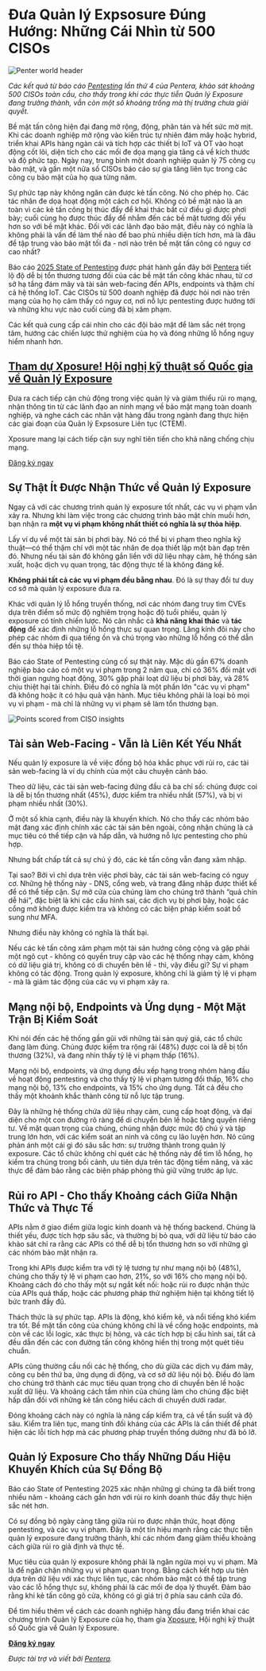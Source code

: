 # Đưa Quản lý Expsosure Đúng Hướng: Những Cái Nhìn từ 500 CISOs

![Penter world header](https://www.bleepstatic.com/content/posts/2025/05/28/pentera-header.jpg)

_Các kết quả từ báo cáo [Pentesting](https://pentera.io/resources/reports/global-state-of-pentesting-2025-survey-report/?utm%5Fsource=Article%20&source=Article%20&utm%5Fmedium=Bleeping%20Computer%20&medium=Bleeping%20Computer%20&utm%5Fcampaign=Xposure&campaign=Xposure) lần thứ 4 của Pentera, khảo sát khoảng 500 CISOs toàn cầu, cho thấy trong khi các thực tiễn Quản lý Exposure đang trưởng thành, vẫn còn một số khoảng trống mà thị trường chưa giải quyết._

Bề mặt tấn công hiện đại đang mở rộng, động, phân tán và hết sức mờ mịt. Khi các doanh nghiệp mở rộng vào kiến trúc tự nhiên đám mây hoặc hybrid, triển khai APIs hàng ngàn cái và tích hợp các thiết bị IoT và OT vào hoạt động cốt lõi, diện tích cho các mối đe dọa mạng gia tăng cả về kích thước và độ phức tạp. Ngày nay, trung bình một doanh nghiệp quản lý 75 công cụ bảo mật, và gần một nửa số CISOs báo cáo sự gia tăng liên tục trong các công cụ bảo mật của họ qua từng năm.

Sự phức tạp này không ngăn cản được kẻ tấn công. Nó cho phép họ. Các tác nhân đe dọa hoạt động một cách cơ hội. Không có bề mặt nào là an toàn vì các kẻ tấn công bị thúc đẩy để khai thác bất cứ điều gì được phơi bày; cuối cùng họ được thúc đẩy để nhắm đến các bề mặt tương đối yếu hơn so với bề mặt khác. Đối với các lãnh đạo bảo mật, điều này có nghĩa là không phải là vấn đề làm thế nào để bao phủ nhiều diện tích hơn, mà là đâu để tập trung vào bảo mật tối đa - nơi nào trên bề mặt tấn công có nguy cơ cao nhất?

Báo cáo [2025 State of Pentesting](https://pentera.io/resources/reports/global-state-of-pentesting-2025-survey-report/?utm%5Fsource=Article%20&source=Article%20&utm%5Fmedium=Bleeping%20Computer%20&medium=Bleeping%20Computer%20&utm%5Fcampaign=Xposure&campaign=Xposure) được phát hành gần đây bởi [Pentera](https://pentera.io/?utm%5Fsource=Article%20&source=Article%20&utm%5Fmedium=Bleeping%20Computer%20&medium=Bleeping%20Computer%20&utm%5Fcampaign=Xposure&campaign=Xposure) tiết lộ độ dễ bị tổn thương tương đối của các bề mặt tấn công khác nhau, từ cơ sở hạ tầng đám mây và tài sản web-facing đến APIs, endpoints và thậm chí cả hệ thống IoT. Các CISOs từ 500 doanh nghiệp đã được hỏi nơi nào trên mạng của họ họ cảm thấy có nguy cơ, nơi nỗ lực pentesting được hướng tới và những khu vực nào cuối cùng đã bị xâm phạm.

Các kết quả cung cấp cái nhìn cho các đội bảo mật để làm sắc nét trọng tâm, hướng các chiến lược thử nghiệm của họ và đóng những lỗ hổng nguy hiểm nhanh hơn.

## [Tham dự Xposure! Hội nghị kỹ thuật số Quốc gia về Quản lý Exposure](https://events.pentera.io/xposure2025?utm%5Fsource=Article%20&source=Article%20&utm%5Fmedium=Bleeping%20Computer%20&medium=Bleeping%20Computer%20&utm%5Fcampaign=Xposure&campaign=Xposure)

Đưa ra cách tiếp cận chủ động trong việc quản lý và giảm thiểu rủi ro mạng, nhận thông tin từ các lãnh đạo an ninh mạng về bảo mật mạng toàn doanh nghiệp, và nghe cách các nhân vật hàng đầu trong ngành đang thực hiện các giai đoạn của Quản lý Expsosure Liên tục (CTEM).

Xposure mang lại cách tiếp cận suy nghĩ tiên tiến cho khả năng chống chịu mạng.

[Đăng ký ngay](https://events.pentera.io/xposure2025?utm%5Fsource=Article%20&source=Article%20&utm%5Fmedium=Bleeping%20Computer%20&medium=Bleeping%20Computer%20&utm%5Fcampaign=Xposure&campaign=Xposure)

## Sự Thật Ít Được Nhận Thức về Quản lý Exposure

Ngay cả với các chương trình quản lý exposure tốt nhất, các vụ vi phạm vẫn xảy ra. Nhưng khi làm việc trong các chương trình bảo mật chín muồi hơn, bạn nhận ra **một vụ vi phạm không nhất thiết có nghĩa là sự thỏa hiệp**.

Lấy ví dụ về một tài sản bị phơi bày. Nó có thể bị vi phạm theo nghĩa kỹ thuật—có thể thậm chí với một tác nhân đe dọa thiết lập một bàn đạp trên đó. Nhưng nếu tài sản đó không gắn liền với dữ liệu nhạy cảm, hệ thống sản xuất, hoặc dịch vụ quan trọng, tác động thực tế là không đáng kể.

**Không phải tất cả các vụ vi phạm đều bằng nhau**. Đó là sự thay đổi tư duy cơ sở mà quản lý exposure đưa ra.

Khác với quản lý lỗ hổng truyền thống, nơi các nhóm đang truy tìm CVEs dựa trên điểm số mức độ nghiêm trọng hoặc độ tuổi phiếu, quản lý exposure có tính chiến lược. Nó cân nhắc cả **khả năng khai thác** và **tác động** để xác định những lỗ hổng thực sự quan trọng. Lăng kính đôi này cho phép các nhóm đi qua tiếng ồn và chú trọng vào những lỗ hổng có thể dẫn đến sự thỏa hiệp tồi tệ.

Báo cáo State of Pentesting củng cố sự thật này. Mặc dù gần 67% doanh nghiệp báo cáo có một vụ vi phạm trong 2 năm qua, chỉ có 36% đối mặt với thời gian ngưng hoạt động, 30% gặp phải loạt dữ liệu bị phơi bày, và 28% chịu thiệt hại tài chính. Điều đó có nghĩa là một phần lớn "các vụ vi phạm" đã không hoặc ít có hậu quả vận hành. Mục tiêu không phải là loại bỏ mọi vụ vi phạm - mà chỉ là những vụ vi phạm sẽ làm tổn thương bạn.

![Points scored from CISO insights](https://www.bleepstatic.com/images/news/security/p/pentera/ciso-insights/insights-graph.jpg)

## Tài sản Web-Facing - Vẫn là Liên Kết Yếu Nhất

Nếu quản lý exposure là về việc đồng bộ hóa khắc phục với rủi ro, các tài sản web-facing là ví dụ chính của một câu chuyện cảnh báo.

Theo dữ liệu, các tài sản web-facing đứng đầu cả ba chỉ số: chúng được coi là dễ bị tổn thương nhất (45%), được kiểm tra nhiều nhất (57%), và bị vi phạm nhiều nhất (30%).

Ở một số khía cạnh, điều này là khuyến khích. Nó cho thấy các nhóm bảo mật đang xác định chính xác các tài sản bên ngoài, công nhận chúng là cả mục tiêu có thể tiếp cận và hấp dẫn, và hướng nỗ lực pentesting cho phù hợp.

Nhưng bất chấp tất cả sự chú ý đó, các kẻ tấn công vẫn đang xâm nhập.

Tại sao? Bởi vì chỉ dựa trên việc phơi bày, các tài sản web-facing có nguy cơ. Những hệ thống này - DNS, cổng web, và trang đăng nhập được thiết kế để có thể tiếp cận. Sự mở cửa của chúng làm cho chúng trở thành “quả chín dễ hái”, đặc biệt là khi các cấu hình sai, các dịch vụ bị phơi bày, hoặc các cổng mở không được kiểm tra và không có các biện pháp kiểm soát bổ sung như MFA.

Nhưng điều này không có nghĩa là thất bại.

Nếu các kẻ tấn công xâm phạm một tài sản hướng công cộng và gặp phải một ngõ cụt - không có quyền truy cập vào các hệ thống nhạy cảm, không có dữ liệu giá trị, không có di chuyển bên lề - thì, vậy điều gì? Sự vi phạm không có tác động. Trong quản lý exposure, không chỉ là giảm tỷ lệ vi phạm - mà là giảm tác động của các vụ vi phạm xảy ra.

## Mạng nội bộ, Endpoints và Ứng dụng - Một Mặt Trận Bị Kiểm Soát

Khi nói đến các hệ thống gần gũi với những tài sản quý giá, các tổ chức đang làm đúng. Chúng được kiểm tra rộng rãi (48%) được coi là dễ bị tổn thương (32%), và đang nhìn thấy tỷ lệ vi phạm thấp (16%).

Mạng nội bộ, endpoints, và ứng dụng đều xếp hạng trong nhóm hàng đầu về hoạt động pentesting và cho thấy tỷ lệ vi phạm tương đối thấp, 16% cho mạng nội bộ, 13% cho endpoints, và 15% cho ứng dụng. Tất cả đều cho thấy một khoảnh khắc thành công từ nỗ lực tập trung.

Đây là những hệ thống chứa dữ liệu nhạy cảm, cung cấp hoạt động, và đại diện cho một con đường rõ ràng để di chuyển bên lề hoặc tăng quyền riêng tư. Về mặt quan trọng của chúng, chúng nhận được mức độ chú ý và tập trung lớn hơn, với các kiểm soát an ninh và công cụ lão luyện hơn. Nó cũng phản ánh một cái gì đó sâu sắc hơn: sự trưởng thành trong quản lý exposure. Các tổ chức không chỉ quét các hệ thống này để tìm lỗ hổng, họ kiểm tra chúng trong bối cảnh, ưu tiên dựa trên tác động tiềm năng, và xác thực để đảm bảo rằng các biện pháp phòng thủ giữ vững trước áp lực.

## Rủi ro API - Cho thấy Khoảng cách Giữa Nhận Thức và Thực Tế

APIs nằm ở giao điểm giữa logic kinh doanh và hệ thống backend. Chúng là thiết yếu, được tích hợp sâu sắc, và thường bị bỏ qua, với dữ liệu từ báo cáo khảo sát chỉ ra rằng các APIs có thể dễ bị tổn thương hơn so với những gì các nhóm bảo mật nhận ra.

Trong khi APIs được kiểm tra với tỷ lệ tương tự như mạng nội bộ (48%), chúng cho thấy tỷ lệ vi phạm cao hơn, 21%, so với 16% cho mạng nội bộ. Khoảng cách đó cho thấy một sự ngắt kết nối: hoặc rủi ro được nhận thức của APIs quá thấp, hoặc các phương pháp thử nghiệm hiện tại không tiết lộ bức tranh đầy đủ.

Thách thức là sự phức tạp. APIs là động, khó kiểm kê, và nổi tiếng khó kiểm tra tốt. Bề mặt tấn công của chúng không chỉ là về cổng hoặc endpoints, mà còn về các lỗi logic, xác thực bị hỏng, và các tích hợp bị cấu hình sai, tất cả đều dẫn đến các con đường tấn công không hiển thị trong một quét tiêu chuẩn.

APIs cũng thường cầu nối các hệ thống, cho dù giữa các dịch vụ đám mây, công cụ bên thứ ba, ứng dụng di động, và cơ sở dữ liệu nội bộ. Điều đó làm cho chúng trở thành các mục tiêu quan trọng cho di chuyển bên lề hoặc xuất dữ liệu. Và khoảng cách tầm nhìn của chúng làm cho chúng đặc biệt hấp dẫn đối với những kẻ tấn công hiểu cách di chuyển dưới radar.

Đóng khoảng cách này có nghĩa là nâng cấp kiểm tra, cả về tần suất và độ sâu. Kiểm tra liên tục, mang tính đối kháng của các APIs là cần thiết để phát hiện các lỗi tích hợp mà các phương pháp truyền thống dường như đã bỏ lỡ.

## Quản lý Exposure Cho thấy Những Dấu Hiệu Khuyến Khích của Sự Đồng Bộ

Báo cáo State of Pentesting 2025 xác nhận những gì chúng ta đã biết trong nhiều năm - khoảng cách gần hơn với rủi ro kinh doanh thúc đẩy thực hiện sắc nét hơn.

Có sự đồng bộ ngày càng tăng giữa rủi ro được nhận thức, hoạt động pentesting, và các vụ vi phạm. Đây là một tín hiệu mạnh rằng các thực tiễn quản lý exposure đang trưởng thành, khi các nhóm đang giảm thiểu khoảng cách giữa rủi ro giả định và thực tế.

Mục tiêu của quản lý exposure không phải là ngăn ngừa mọi vụ vi phạm. Mà là để ngăn chặn những vụ vi phạm quan trọng. Bằng cách kết hợp ưu tiên dựa trên dữ liệu với xác thực liên tục, các nhóm bảo mật có thể tập trung vào các lỗ hổng thực sự, không phải là các mối đe dọa lý thuyết. Đảm bảo rằng khi kẻ tấn công gõ cửa, không có gì giá trị ở phía sau cánh cửa đó.

Để tìm hiểu thêm về cách các doanh nghiệp hàng đầu đang triển khai các chương trình Quản lý Exposure của họ, tham gia [Xposure](https://events.pentera.io/xposure2025?utm%5Fsource=Article%20&source=Article%20&utm%5Fmedium=Bleeping%20Computer%20&medium=Bleeping%20Computer%20&utm%5Fcampaign=Xposure&campaign=Xposure), Hội nghị kỹ thuật số Quốc gia về Quản lý Exposure.

**[Đăng ký ngay](https://events.pentera.io/xposure2025?utm%5Fsource=Article%20&source=Article%20&utm%5Fmedium=Bleeping%20Computer%20&medium=Bleeping%20Computer%20&utm%5Fcampaign=Xposure&campaign=Xposure)**

_Được tài trợ và viết bởi [Pentera](https://events.pentera.io/xposure2025?utm%5Fsource=Article%20&source=Article%20&utm%5Fmedium=Bleeping%20Computer%20&medium=Bleeping%20Computer%20&utm%5Fcampaign=Xposure&campaign=Xposure)._